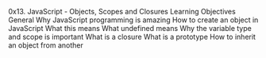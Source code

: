 0x13. JavaScript - Objects, Scopes and Closures
Learning Objectives
General
Why JavaScript programming is amazing
How to create an object in JavaScript
What this means
What undefined means
Why the variable type and scope is important
What is a closure
What is a prototype
How to inherit an object from another
